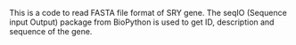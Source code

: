 This is a code to read FASTA file format of SRY gene. The seqIO (Sequence input Output) package from BioPython is used to get ID, description and sequence of the gene.
